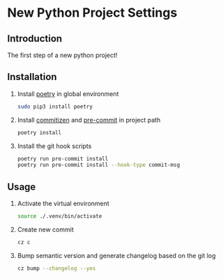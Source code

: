 # New Python Project Settings

## Introduction

The first step of a new python project!

## Installation

1. Install [poetry](https://python-poetry.org/docs/) in global environment

   ```sh
   sudo pip3 install poetry
   ```

2. Install [commitizen](https://commitizen-tools.github.io/commitizen/) and [pre-commit](https://pre-commit.com) in project path

   ```sh
   poetry install
   ```

3. Install the git hook scripts

   ```sh
   poetry run pre-commit install
   poetry run pre-commit install --hook-type commit-msg
   ```

## Usage

1. Activate the virtual environment

   ```sh
   source ./.venv/bin/activate
   ```

2. Create new commit

   ```sh
   cz c
   ```

3. Bump semantic version and generate changelog based on the git log

   ```sh
   cz bump --changelog --yes
   ```
